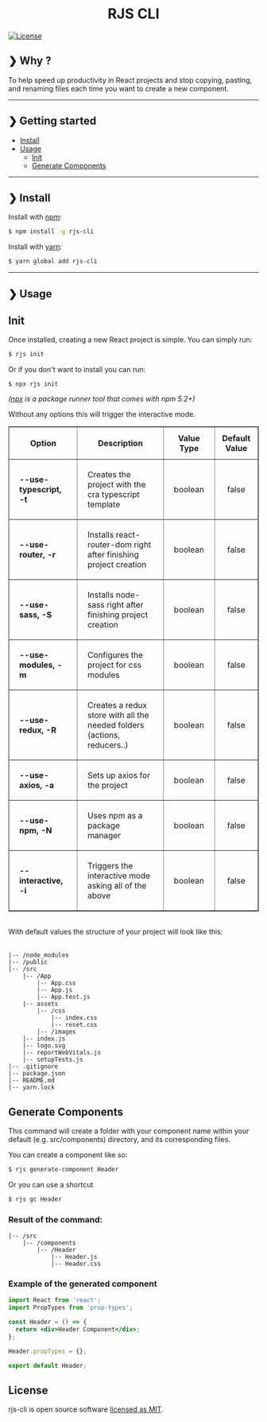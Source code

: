 <h1 style="text-align: center;">RJS CLI</h1>

[![License](https://img.shields.io/npm/l/express.svg)](https://github.com/rjs-cli/rjs-cli/blob/master/LICENSE.md)

## ❯ Why ?

To help speed up productivity in React projects and stop copying, pasting, and renaming files each time you want to create a new component.

---

## ❯ Getting started

- [Install](#-install)
- [Usage](#-usage)
  - [Init](#-init)
  - [Generate Components](#-generate-components)

---

<h2 id="install">❯ Install</h2>

Install with [npm](https://www.npmjs.com/):

```sh
$ npm install -g rjs-cli
```

Install with [yarn](https://yarnpkg.com/en/):

```sh
$ yarn global add rjs-cli
```

---

<h2 id="usage">❯ Usage</h2>

## Init

Once installed, creating a new React project is simple. You can simply run:

```sh
$ rjs init
```

Or if you don't want to install you can run:

```
$ npx rjs init
```

_([npx](https://medium.com/@maybekatz/introducing-npx-an-npm-package-runner-55f7d4bd282b) is a package runner tool that comes with npm 5.2+)_

Without any options this will trigger the interactive mode.

<table border="1px solid" style="border-collapse: collapse">
  <thead>
    <tr>
      <th style="padding: 0.75rem;">Option</th>
      <th style="padding: 0.75rem;">Description</th>
      <th style="padding: 0.75rem;">Value Type</th>
      <th style="padding: 0.75rem;">Default Value</th>
    </tr>
  </thead>
  <tbody>
    <tr>
      <td style="padding: 1.25rem;"><b>--use-typescript, -t</b></td>
      <td style="padding: 1.25rem;">Creates the project with the cra typescript template</td>
      <td style="padding: 1.25rem; text-align: center;">boolean</td>
      <td style="padding: 1.25rem; text-align: center;">false</td>
    </tr>
    <tr>
      <td style="padding: 1.25rem;"><b>--use-router, -r</b></td>
      <td style="padding: 1.25rem;">
        Installs react-router-dom right after finishing project creation
      </td>
      <td style="padding: 1.25rem; text-align: center;">boolean</td>
      <td style="padding: 1.25rem; text-align: center;">false</td>
    </tr>
    <tr>
      <td style="padding: 1.25rem;"><b>--use-sass, -S</b></td>
      <td style="padding: 1.25rem;">
        Installs node-sass right after finishing project creation
      </td>
      <td style="padding: 1.25rem; text-align: center;">boolean</td>
      <td style="padding: 1.25rem; text-align: center;">false</td>
    </tr>
    <tr>
      <td style="padding: 1.25rem;"><b>--use-modules, -m</b></td>
      <td style="padding: 1.25rem;">Configures the project for css modules</td>
      <td style="padding: 1.25rem; text-align: center;">boolean</td>
      <td style="padding: 1.25rem; text-align: center;">false</td>
    </tr>
    <tr>
      <td style="padding: 1.25rem;"><b>--use-redux, -R</b></td>
      <td style="padding: 1.25rem;">
        Creates a redux store with all the needed folders (actions, reducers..)
      </td>
      <td style="padding: 1.25rem; text-align: center;">boolean</td>
      <td style="padding: 1.25rem; text-align: center;">false</td>
    </tr>
    <tr>
      <td style="padding: 1.25rem;"><b>--use-axios, -a</b></td>
      <td style="padding: 1.25rem;">Sets up axios for the project</td>
      <td style="padding: 1.25rem; text-align: center;">boolean</td>
      <td style="padding: 1.25rem; text-align: center;">false</td>
    </tr>
    <tr>
      <td style="padding: 1.25rem;"><b>--use-npm, -N</b></td>
      <td style="padding: 1.25rem;">Uses npm as a package manager</td>
      <td style="padding: 1.25rem; text-align: center;">boolean</td>
      <td style="padding: 1.25rem; text-align: center;">false</td>
    </tr>
    <tr>
      <td style="padding: 1.25rem;"><b>--interactive, -i</b></td>
      <td style="padding: 1.25rem;">Triggers the interactive mode asking all of the above</td>
      <td style="padding: 1.25rem; text-align: center;">boolean</td>
      <td style="padding: 1.25rem; text-align: center;">false</td>
    </tr>
  </tbody>
</table>

<p style="margin: 2rem 0">
  With default values the structure of your project will look like this:
</p>

```
|-- /node_modules
|-- /public
|-- /src
    |-- /App
        |-- App.css
        |-- App.js
        |-- App.test.js
    |-- assets
        |-- /css
            |-- index.css
            |-- reset.css
        |-- /images
    |-- index.js
    |-- logo.svg
    |-- reportWebVitals.js
    |-- setupTests.js
|-- .gitignore
|-- package.json
|-- README.md
|-- yarn.lock
```

<h2 id="generate-components">Generate Components</h2>

This command will create a folder with your component name within your default (e.g. src/components) directory, and its corresponding files.

You can create a component like so:

```sh
$ rjs generate-component Header
```

Or you can use a shortcut

```sh
$ rjs gc Header
```

### Result of the command:

```
|-- /src
    |-- /components
        |-- /Header
            |-- Header.js
            |-- Header.css
```

### Example of the generated component

```jsx
import React from 'react';
import PropTypes from 'prop-types';

const Header = () => {
  return <div>Header Component</div>;
};

Header.propTypes = {};

export default Header;
```

## License

rjs-cli is open source software [licensed as MIT](https://github.com/rjs-cli/rjs-cli/blob/master/LICENSE.md).
